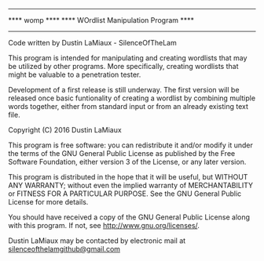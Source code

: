 ***************************************
****		womp		   ****
**** WOrdlist Manipulation Program ****
***************************************

Code written by Dustin LaMiaux - SilenceOfTheLam

This program is intended for manipulating and creating wordlists that may be utilized by other programs. More specifically, creating wordlists that might be valuable to a penetration tester. 

Development of a first release is still underway. The first version will be released once basic funtionality of creating a wordlist by combining multiple words together, either from standard input or from an already existing text file.

Copyright (C) 2016 Dustin LaMiaux

This program is free software: you can redistribute it and/or modify
it under the terms of the GNU General Public License as published by
the Free Software Foundation, either version 3 of the License, or
any later version.

This program is distributed in the hope that it will be useful,
but WITHOUT ANY WARRANTY; without even the implied warranty of
MERCHANTABILITY or FITNESS FOR A PARTICULAR PURPOSE.  See the
GNU General Public License for more details.

You should have received a copy of the GNU General Public License
along with this program.  If not, see <http://www.gnu.org/licenses/>.

Dustin LaMiaux may be contacted by electronic mail at <a href="mailto:silenceofthelamgithub@gmail.com">silenceofthelamgithub@gmail.com</a>
